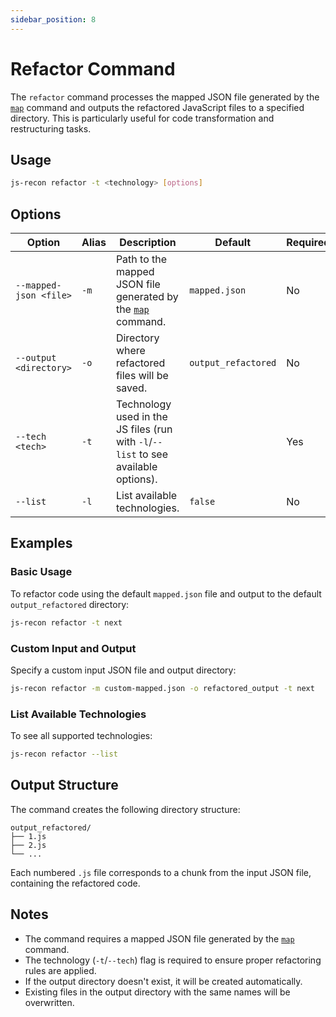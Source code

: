 ```yaml
---
sidebar_position: 8
---
```


# Refactor Command

The `refactor` command processes the mapped JSON file generated by the [`map`](./map.md) command and outputs the refactored JavaScript files to a specified directory. This is particularly useful for code transformation and restructuring tasks.

## Usage

```bash
js-recon refactor -t <technology> [options]
```

## Options

| Option                 | Alias | Description                                                                        | Default             | Required |
| ---------------------- | ----- | ---------------------------------------------------------------------------------- | ------------------- | -------- |
| `--mapped-json <file>` | `-m`  | Path to the mapped JSON file generated by the [`map`](./map.md) command.           | `mapped.json`       | No       |
| `--output <directory>` | `-o`  | Directory where refactored files will be saved.                                    | `output_refactored` | No       |
| `--tech <tech>`        | `-t`  | Technology used in the JS files (run with `-l`/`--list` to see available options). |                     | Yes      |
| `--list`               | `-l`  | List available technologies.                                                       | `false`             | No       |

## Examples

### Basic Usage

To refactor code using the default `mapped.json` file and output to the default `output_refactored` directory:

```bash
js-recon refactor -t next
```

### Custom Input and Output

Specify a custom input JSON file and output directory:

```bash
js-recon refactor -m custom-mapped.json -o refactored_output -t next
```

### List Available Technologies

To see all supported technologies:

```bash
js-recon refactor --list
```

## Output Structure

The command creates the following directory structure:

```
output_refactored/
├── 1.js
├── 2.js
└── ...
```

Each numbered `.js` file corresponds to a chunk from the input JSON file, containing the refactored code.

## Notes

-   The command requires a mapped JSON file generated by the [`map`](./map.md) command.
-   The technology (`-t`/`--tech`) flag is required to ensure proper refactoring rules are applied.
-   If the output directory doesn't exist, it will be created automatically.
-   Existing files in the output directory with the same names will be overwritten.

